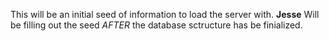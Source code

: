 This will be an initial seed of information to load the server with.
**Jesse** Will be filling out the seed *AFTER* the database sctructure has be finialized.